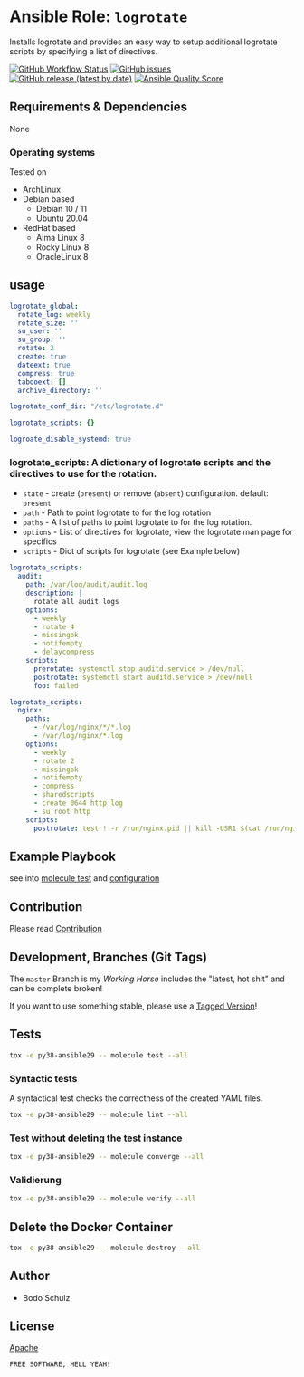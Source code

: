 
# Ansible Role:  `logrotate`

Installs logrotate and provides an easy way to setup additional logrotate scripts by
specifying a list of directives.


[![GitHub Workflow Status](https://img.shields.io/github/actions/workflow/status/bodsch/ansible-logrotate/main.yml?branch=main)][ci]
[![GitHub issues](https://img.shields.io/github/issues/bodsch/ansible-logrotate)][issues]
[![GitHub release (latest by date)](https://img.shields.io/github/v/release/bodsch/ansible-logrotate)][releases]
[![Ansible Quality Score](https://img.shields.io/ansible/quality/50067?label=role%20quality)][quality]

[ci]: https://github.com/bodsch/ansible-logrotate/actions
[issues]: https://github.com/bodsch/ansible-logrotate/issues?q=is%3Aopen+is%3Aissue
[releases]: https://github.com/bodsch/ansible-logrotate/releases
[quality]: https://galaxy.ansible.com/bodsch/dovecot


## Requirements & Dependencies

None

### Operating systems

Tested on

* ArchLinux
* Debian based
    - Debian 10 / 11
    - Ubuntu 20.04
* RedHat based
    - Alma Linux 8
    - Rocky Linux 8
    - OracleLinux 8

## usage

```yaml
logrotate_global:
  rotate_log: weekly
  rotate_size: ''
  su_user: ''
  su_group: ''
  rotate: 2
  create: true
  dateext: true
  compress: true
  tabooext: []
  archive_directory: ''

logrotate_conf_dir: "/etc/logrotate.d"

logrotate_scripts: {}

logroate_disable_systemd: true
```

###  **logrotate_scripts**: A dictionary of logrotate scripts and the directives to use for the rotation.

* `state` - create (`present`) or remove (`absent`) configuration. default: `present`
* `path` - Path to point logrotate to for the log rotation
* `paths` - A list of paths to point logrotate to for the log rotation.
* `options` - List of directives for logrotate, view the logrotate man page for specifics
* `scripts` - Dict of scripts for logrotate (see Example below)

```yaml
logrotate_scripts:
  audit:
    path: /var/log/audit/audit.log
    description: |
      rotate all audit logs
    options:
      - weekly
      - rotate 4
      - missingok
      - notifempty
      - delaycompress
    scripts:
      prerotate: systemctl stop auditd.service > /dev/null
      postrotate: systemctl start auditd.service > /dev/null
      foo: failed
```

```yaml
logrotate_scripts:
  nginx:
    paths:
      - /var/log/nginx/*/*.log
      - /var/log/nginx/*.log
    options:
      - weekly
      - rotate 2
      - missingok
      - notifempty
      - compress
      - sharedscripts
      - create 0644 http log
      - su root http
    scripts:
      postrotate: test ! -r /run/nginx.pid || kill -USR1 $(cat /run/nginx.pid)
```

## Example Playbook

see into [molecule test](molecule/default/converge.yml) and [configuration](molecule/default/group_vars/all/vars.yml)


## Contribution

Please read [Contribution](CONTRIBUTING.md)

## Development,  Branches (Git Tags)

The `master` Branch is my *Working Horse* includes the "latest, hot shit" and can be complete broken!

If you want to use something stable, please use a [Tagged Version](https://gitlab.com/bodsch/ansible-logrotate/-/tags)!



## Tests


```bash
tox -e py38-ansible29 -- molecule test --all
```


### Syntactic tests
A syntactical test checks the correctness of the created YAML files.

```bash
tox -e py38-ansible29 -- molecule lint --all
```

### Test without deleting the test instance

```bash
tox -e py38-ansible29 -- molecule converge --all
```

### Validierung

```bash
tox -e py38-ansible29 -- molecule verify --all
```

## Delete the Docker Container

```bash
tox -e py38-ansible29 -- molecule destroy --all
```


## Author

- Bodo Schulz

## License

[Apache](LICENSE)

`FREE SOFTWARE, HELL YEAH!`
